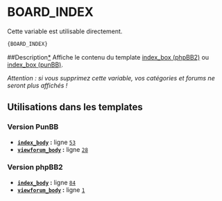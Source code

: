 # BOARD_INDEX


Cette variable est utilisable directement.

```html
{BOARD_INDEX}
```

##Description[*](https://fa-tvars.appspot.com/var/BOARD_INDEX)
Affiche le contenu du template [index_box (phpBB2)](subsilver/index_box.md) ou [index_box (punBB)](punbb/index_box.md).

*Attention : si vous supprimez cette variable, vos catégories et forums ne seront plus affichés !*

## Utilisations dans les templates

### Version PunBB
* __[`index_body`](../tpl/var/punbb/index_body.md#readme) :__ ligne [`53`](../tpl/src/punbb/index_body.tpl#L53)
* __[`viewforum_body`](../tpl/var/punbb/viewforum_body.md#readme) :__ ligne [`28`](../tpl/src/punbb/viewforum_body.tpl#L28)

### Version phpBB2
* __[`index_body`](../tpl/var/subsilver/index_body.md#readme) :__ ligne [`84`](../tpl/src/subsilver/index_body.tpl#L84)
* __[`viewforum_body`](../tpl/var/subsilver/viewforum_body.md#readme) :__ ligne [`1`](../tpl/src/subsilver/viewforum_body.tpl#L1)